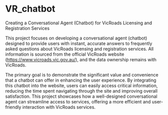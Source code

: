 # VR_chatbot

Creating a Conversational Agent (Chatbot) for VicRoads Licensing and Registration Services

This project focuses on developing a conversational agent (chatbot) designed to provide users with instant, accurate answers to frequently asked questions about VicRoads licensing and registration services. All information is sourced from the official VicRoads website (https://www.vicroads.vic.gov.au/), and the data ownership remains with VicRoads.

The primary goal is to demonstrate the significant value and convenience that a chatbot can offer in enhancing the user experience. By integrating this chatbot into the website, users can easily access critical information, reducing the time spent navigating through the site and improving overall satisfaction. This project showcases how a well-designed conversational agent can streamline access to services, offering a more efficient and user-friendly interaction with VicRoads services.
